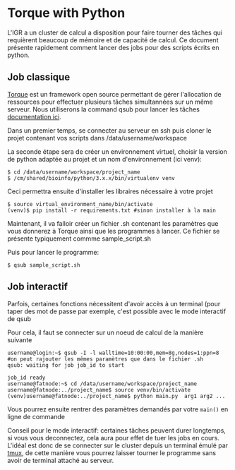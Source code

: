 # Torque with Python

L'IGR a un cluster de calcul a disposition pour faire tourner des tâches qui requièrent 
beaucoup de mémoire et de capacité de calcul.
Ce document présente rapidement comment lancer des jobs pour des scripts écrits en python.


## Job classique
[Torque](http://www.adaptivecomputing.com/support/documentation-index/torque-resource-manager-documentation/) 
est un framework open source 
permettant de gérer l'allocation de ressources pour effectuer plusieurs tâches simultannées sur un même serveur. 
Nous utiliserons la command qsub pour lancer les tâches [documentation ici](http://docs.adaptivecomputing.com/torque/4-0-2/Content/topics/commands/qsub.htm).


Dans un premier temps, se connecter au serveur en ssh puis cloner le projet contenant vos scripts dans /data/username/workspace 

La seconde étape sera de créer un environnement virtuel, choisir la version de python adaptée au projet 
et un nom d'environnement (ici venv):
```
$ cd /data/username/workspace/project_name
$ /cm/shared/bioinfo/python/3.x.x/bin/virtualenv venv
```
Ceci permettra ensuite d'installer les libraires nécessaire à votre projet
```
$ source virtual_environment_name/bin/activate
(venv)$ pip install -r requirements.txt #sinon installer à la main
```
Maintenant, il va falloir créer un fichier .sh contenant les paramètres que vous donnerez à Torque ainsi que les programmes à lancer.
Ce fichier se présente typiquement commme sample_script.sh

Puis pour lancer le programme:
```
$ qsub sample_script.sh
```

## Job interactif
Parfois, certaines fonctions nécessitent d'avoir accès à un terminal (pour taper des mot de passe par exemple, c'est possible avec
le mode interactif de qsub


Pour cela, il faut se connecter sur un noeud de calcul de la manière suivante
```
username@login:~$ qsub -I -l walltime=10:00:00,mem=8g,nodes=1:ppn=8  #on peut rajouter les mêmes paramètres que dans le fichier .sh
qsub: waiting for job job_id to start

job_id ready
username@fatnode:~$ cd /data/username/workspace/project_name
username@fatnode:../project_name$ source venv/bin/activate
(venv)username@fatnode:../project_name$ python main.py  arg1 arg2 ...
```

Vous pourrez ensuite rentrer des paramètres demandés par votre `main()` en ligne de commande

Conseil pour le mode interactif: certaines tâches peuvent durer longtemps, si vous vous deconnectez, cela aura pour effet de tuer les jobs en
cours. L'idéal est donc de se connecter sur le cluster depuis un terminal émulé par [tmux](https://github.com/tmux/tmux), 
de cette manière vous pourrez laisser tourner le programme sans avoir de terminal attaché au serveur.










